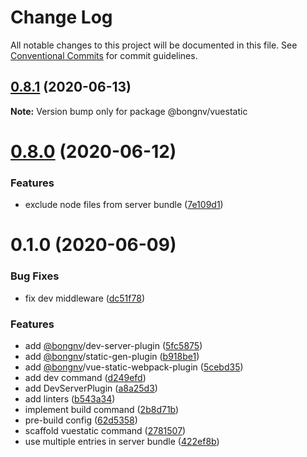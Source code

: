 # Change Log

All notable changes to this project will be documented in this file.
See [Conventional Commits](https://conventionalcommits.org) for commit guidelines.

## [0.8.1](https://github.com/bongnv/vuestatic/compare/@bongnv/vuestatic@0.8.0...@bongnv/vuestatic@0.8.1) (2020-06-13)

**Note:** Version bump only for package @bongnv/vuestatic





<a name="0.8.0"></a>
# [0.8.0](https://github.com/bongnv/vuestatic/compare/@bongnv/vuestatic@0.7.4...@bongnv/vuestatic@0.8.0) (2020-06-12)


### Features

* exclude node files from server bundle ([7e109d1](https://github.com/bongnv/vuestatic/commit/7e109d1))




<a name="0.1.0"></a>

# 0.1.0 (2020-06-09)

### Bug Fixes

- fix dev middleware ([dc51f78](https://github.com/bongnv/vuestatic/commit/dc51f78))

### Features

- add [@bongnv](https://github.com/bongnv)/dev-server-plugin ([5fc5875](https://github.com/bongnv/vuestatic/commit/5fc5875))
- add [@bongnv](https://github.com/bongnv)/static-gen-plugin ([b918be1](https://github.com/bongnv/vuestatic/commit/b918be1))
- add [@bongnv](https://github.com/bongnv)/vue-static-webpack-plugin ([5cebd35](https://github.com/bongnv/vuestatic/commit/5cebd35))
- add dev command ([d249efd](https://github.com/bongnv/vuestatic/commit/d249efd))
- add DevServerPlugin ([a8a25d3](https://github.com/bongnv/vuestatic/commit/a8a25d3))
- add linters ([b543a34](https://github.com/bongnv/vuestatic/commit/b543a34))
- implement build command ([2b8d71b](https://github.com/bongnv/vuestatic/commit/2b8d71b))
- pre-build config ([62d5358](https://github.com/bongnv/vuestatic/commit/62d5358))
- scaffold vuestatic command ([2781507](https://github.com/bongnv/vuestatic/commit/2781507))
- use multiple entries in server bundle ([422ef8b](https://github.com/bongnv/vuestatic/commit/422ef8b))
